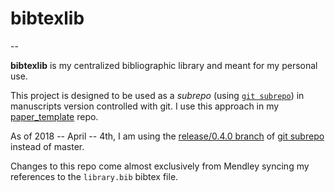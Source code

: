 # bibtexlib
--

**bibtexlib** is my centralized bibliographic library and meant for my personal use. 

This project is designed to be used as a *subrepo* (using [`git subrepo`](https://github.com/ingydotnet/git-subrepo)) in manuscripts version controlled with git. I use this approach in my [paper_template](https://bitbucket.org/meireles/paper_template) repo.

As of 2018 -- April -- 4th, I am using the [release/0.4.0 branch](https://github.com/ingydotnet/git-subrepo/tree/release/0.4.0) of [git subrepo](https://github.com/ingydotnet/git-subrepo) instead of master.

Changes to this repo come almost exclusively from Mendley syncing my references to the `library.bib` bibtex file.
